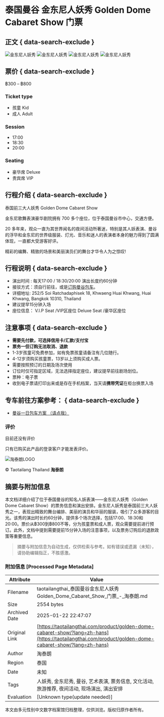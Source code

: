 # 泰国曼谷 金东尼人妖秀 Golden Dome Cabaret Show 门票

## 正文 { data-search-exclude }


![金东尼人妖秀](https://taotailangthai.com/wp-content/uploads/2024/09/DSC02137.jpg)
![金东尼人妖秀](https://taotailangthai.com/wp-content/uploads/2024/09/DSC01764.jpg)
![金东尼人妖秀](https://taotailangthai.com/wp-content/uploads/2024/09/DSC02925.jpg)
![金东尼人妖秀](https://taotailangthai.com/wp-content/uploads/2024/09/DSC02327.jpg)

## 票价 { data-search-exclude }

฿300 – ฿800

### Ticket type

- 孩童 Kid
- 成人 Adult

### Session

- 17:00
- 18:30
- 20:00

### Seating

- 豪华席 Deluxe
- 贵宾席 VIP

## 行程介绍 { data-search-exclude }

泰国前三大人妖秀 Golden Dome Cabaret Show

金东尼歌舞表演豪华剧院拥有 700 多个座位，位于泰国曼谷市中心，交通方便。

20 多年来，观众一直为其世界闻名的夜间活动所著迷，特别是其人妖表演、曼谷的浮华和金东尼的世界级服装、灯光、音乐和迷人的表演者本身的魅力得到了圆满体现，一直都大受游客好评。

精彩的编舞、精致的场景和美丽演员们的舞台才华令人为之惊叹!

## 行程说明 { data-search-exclude }

- 演出时间 : 每天17:00 / 18:30/20:00 演出长度约60分钟
- 接驳方式：须自行前往，或是[订购曼谷包车](https://taotailangthai.com/product/bangkoktour-taotailang-01/?lang=zh-hans)。
- 详细地址: 252/5 Soi Ratchadaphisek 18, Khwaeng Huai Khwang, Huai Khwang, Bangkok 10310, Thailand
- 建议提早15分钟入场
- 座位信息： V.I.P Seat /VIP区座位 Deluxe Seat /豪华区座位

## 注意事项 { data-search-exclude }

- **需要先付款，可选择信用卡/汇款/支付宝**
- **票务一但订购无法取消、退款**
- 1-3岁孩童可免费参加，如有免票孩童请备注有几位随行。
- 4-12岁须购买孩童票，13岁以上须购买成人票。
- 需要按照预订的日期及场次使用
- 订位时仅可指定区域，无法选择指定座位，建议提早前往剧场划位。
- 票种：电子票
- 收到电子票请打印出来或是存在手机档案，当天请**携带凭证**在柜台换票入场

## 专车前往方案参考： { data-search-exclude }

- [曼谷一日包车方案 （请点我）](https://taotailangthai.com/product/bangkoktour-taotailang-01/?lang=zh-hans)

### 评价

目前还没有评价

只有已购买此产品的登录客户才能发表评价。

![淘泰朗LOGO](https://taotailangthai.com/wp-content/uploads/2019/08/taotailang-white-logo.png)

© Taotailang Thailand **淘泰朗**
<!-- tcd_original_link https://taotailangthai.com/product/golden-dome-cabaret-show/?lang=zh-hans -->


## 摘要与附加信息

<!-- tcd_abstract -->
本文档详细介绍了位于泰国曼谷的知名人妖表演——金东尼人妖秀（Golden Dome Cabaret Show）的票务信息和演出安排。金东尼人妖秀是泰国前三大人妖秀之一，表现出精致的舞台编排、美丽的演员和华丽的服装，吸引了众多游客的目光。该秀的演出时长约60分钟，提供多个场次选择，包括17:00、18:30和20:00。票价从฿300到฿800不等，分为孩童票和成人票，观众需要提前进行预订。此外，文档中提到需要提前15分钟入场的注意事项，以及票务订购后的退款政策等重要信息。
<!-- tcd_abstract_end -->

> 摘要与附加信息为自动生成，仅供检索与参考。如有错误或遗漏（未知），请协助编辑指正，不胜感激。

### 附加信息 [Processed Page Metadata]

| Attribute       | Value                                  |
|-----------------|----------------------------------------|
| Filename        | taotailangthai_泰国曼谷金东尼人妖秀Golden_Dome_Cabaret_Show_门票_-_淘泰朗.md                             |
| Size            | 2554 bytes                           |
| Archived Date   | 2025-01-22 22:47:07                             |
| Original Link   | [https://taotailangthai.com/product/golden-dome-cabaret-show/?lang=zh-hans](https://taotailangthai.com/product/golden-dome-cabaret-show/?lang=zh-hans)                       |
| Author          | 淘泰朗                               |
| Region          | 泰国                               |
| Date            | 未知                                 |
| Tags            | 人妖秀, 金东尼秀, 曼谷, 艺术表演, 票务信息, 文化活动, 旅游推荐, 夜间活动, 现场演出, 演出安排                                 |
| Evaluation            | [Unknown type(update needed)]                                 |
<!-- tcd_table_end -->

本文由多元性别中文数字档案馆归档整理，仅供浏览。版权归原作者所有。
